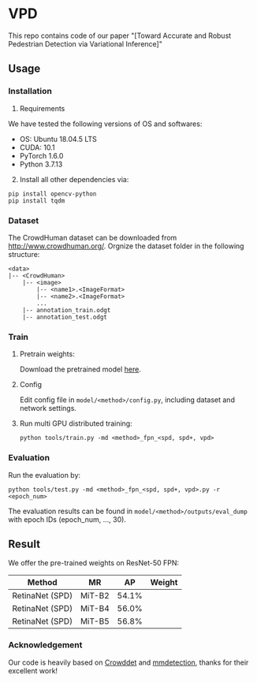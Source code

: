 # VPD
This repo contains code of our paper "[Toward Accurate and Robust Pedestrian Detection via Variational Inference]"
## Usage
### Installation
1. Requirements

We have tested the following versions of OS and softwares:

- OS: Ubuntu 18.04.5 LTS
- CUDA: 10.1
- PyTorch 1.6.0
- Python 3.7.13

2. Install all other dependencies via:
```shell
pip install opencv-python
pip install tqdm
```

### Dataset
The CrowdHuman dataset can be downloaded from http://www.crowdhuman.org/. Orgnize the dataset folder in the following structure:
```shell
<data>
|-- <CrowdHuman>
    |-- <image>
        |-- <name1>.<ImageFormat>
        |-- <name2>.<ImageFormat>
        ...
    |-- annotation_train.odgt
    |-- annotation_test.odgt
```

### Train
1. Pretrain weights:

    Download the pretrained model [here](https://github.com/Purkialo/CrowdDet).

2. Config

    Edit config file in `model/<method>/config.py`, including dataset and network settings.

3. Run multi GPU distributed training:
    ```shell
    python tools/train.py -md <method>_fpn_<spd, spd+, vpd>
    ```

### Evaluation
Run the evaluation by:
```shell
python tools/test.py -md <method>_fpn_<spd, spd+, vpd>.py -r <epoch_num>
```
The evaluation results can be found in `model/<method>/outputs/eval_dump` with epoch IDs (epoch_num, ..., 30).

## Result
We offer the pre-trained weights on ResNet-50 FPN:

| Method | MR | AP | Weight |
|:---:|:---:|:---:| :---:|
| RetinaNet (SPD) | MiT-B2 | 54.1% |  |
| RetinaNet (SPD) | MiT-B4 | 56.0% |  |
| RetinaNet (SPD) | MiT-B5 | 56.8% |  |

### Acknowledgement
Our code is heavily based on [Crowddet](https://github.com/Purkialo/CrowdDet) and [mmdetection](https://github.com/open-mmlab/mmdetection), thanks for their excellent work!
